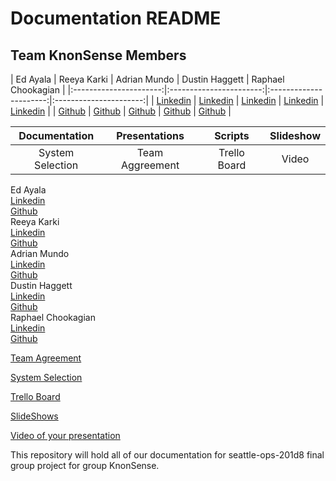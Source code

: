 # Documentation README

## Team KnonSense Members

| Ed Ayala | Reeya Karki | Adrian Mundo | Dustin Haggett | Raphael Chookagian |
|:----------------------:|:-----------------------:|:----------------------:|:----------------------:|
| [Linkedin](https://www.linkedin.com/in/eddie-ayala3/) | [Linkedin](https://www.linkedin.com/in/reeyakarki/) | [Linkedin]()  | [Linkedin](https://www.linkedin.com/in/dustinhaggett) | [Linkedin](https://www.linkedin.com/in/raphaelchookagian/) |
| [Github](https://github.com/EdMandoo1) | [Github](https://github.com/reeyakcee) | [Github]() | [Github](https://github.com/dustinh21) | [Github](https://github.com/cesarderio) |

| Documentation | Presentations | Scripts | Slideshow |
|:----------------------:|:-----------------------:|:-------------------:|:----------------:|
| System Selection  | Team Aggreement | Trello Board  | Video |

Ed Ayala
  <br>
  [Linkedin](https://www.linkedin.com/in/eddie-ayala3/)
  <br>
  [Github](https://github.com/EdMandoo1)
  <br>
Reeya Karki
  <br>
  [Linkedin](https://www.linkedin.com/in/reeyakarki/)
  <br>
  [Github](https://github.com/reeyakcee)
  <br>
Adrian Mundo
  <br>
  [Linkedin]()
  <br>
  [Github]()
  <br>
Dustin Haggett
  <br>
  [Linkedin](https://www.linkedin.com/in/dustinhaggett)
  <br>
  [Github](https://github.com/dustinh21)
  <br>
Raphael Chookagian
  <br>
  [Linkedin](https://www.linkedin.com/in/raphaelchookagian/)
  <br>
  [Github](https://github.com/cesarderio)
  <br>

[Team Agreement](./TeamAgreement.md)

[System Selection](./SystemSelection.md)

[Trello Board](https://trello.com/b/vUcQohwr/project-management)

[SlideShows](https://docs.google.com/presentation/d/1Pau1Qb25T_SS32_VGzgY78CZidT17A87NbwBKVAJXOY/edit?usp=sharing)

[Video of your presentation]()

This repository will hold all of our documentation for seattle-ops-201d8 final group project for group KnonSense.

<!-- Karki35ree@gmail.com -->

<!-- dustin@iroquois.capital -->

<!-- edayala0323@gmail.com -->
